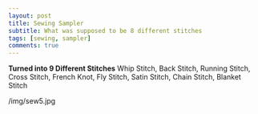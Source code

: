 ```yaml
---
layout: post
title: Sewing Sampler
subtitle: What was supposed to be 8 different stitches
tags: [sewing, sampler]
comments: true
---
```


**Turned into 9 Different Stitches**
Whip Stitch, Back Stitch, Running Stitch, Cross Stitch, French Knot, Fly Stitch, Satin Stitch, Chain Stitch, Blanket Stitch

/img/sew5.jpg
